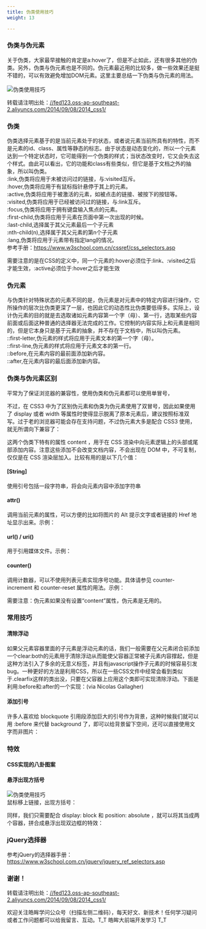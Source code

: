 ```yaml
---
title: 伪类使用技巧
weight: 13

---
```

  


### [][1]伪类与伪元素

关于伪类，大家最早接触的肯定是a:hover了，但是不止如此，还有很多其他的伪类。另外，伪类与伪元素也是不同的。伪元素最近用的比较多，做一些效果还是挺不错的，可以有效避免增加DOM元素。这里主要总结一下伪类与伪元素的用法。  
<a></a>  
![伪类使用技巧][2]

转载请注明出处：<a href="//fed123.oss-ap-southeast-2.aliyuncs.com/2014/09/08/2014_css1/" target="_blank" rel="external">//fed123.oss-ap-southeast-2.aliyuncs.com/2014/09/08/2014_css1/</a>

### [][3]伪类

伪类选择元素基于的是当前元素处于的状态，或者说元素当前所具有的特性，而不是元素的id、class、属性等静态的标志。由于状态是动态变化的，所以一个元素达到一个特定状态时，它可能得到一个伪类的样式；当状态改变时，它又会失去这个样式。由此可以看出，它的功能和class有些类似，但它是基于文档之外的抽象，所以叫伪类。  
:link,伪类将应用于未被访问过的链接，与:visited互斥。  
:hover,伪类将应用于有鼠标指针悬停于其上的元素。  
:active,伪类将应用于被激活的元素，如被点击的链接、被按下的按钮等。  
:visited,伪类将应用于已经被访问过的链接，与:link互斥。  
:focus,伪类将应用于拥有键盘输入焦点的元素。  
:first-child,伪类将应用于元素在页面中第一次出现的时候。  
:last-child,选择属于其父元素最后一个子元素  
:nth-child(n),选择属于其父元素的第n个子元素  
:lang,伪类将应用于元素带有指定lang的情况。  
参考手册：<a href="https://www.w3school.com.cn/cssref/css_selectors.asp" target="_blank" rel="external">https://www.w3school.com.cn/cssref/css_selectors.asp</a>

需要注意的是在CSS的定义中，同一个元素的:hover必须位于:link、:visited之后才能生效，:active必须位于:hover之后才能生效

### [][4]伪元素

与伪类针对特殊状态的元素不同的是，伪元素是对元素中的特定内容进行操作，它所操作的层次比伪类更深了一层，也因此它的动态性比伪类要低得多。实际上，设计伪元素的目的就是去选取诸如元素内容第一个字（母）、第一行，选取某些内容前面或后面这种普通的选择器无法完成的工作。它控制的内容实际上和元素是相同的，但是它本身只是基于元素的抽象，并不存在于文档中，所以叫伪元素。  
::first-letter,伪元素的样式将应用于元素文本的第一个字（母）。  
::first-line,伪元素的样式将应用于元素文本的第一行。  
::before,在元素内容的最前面添加新内容。  
::after,在元素内容的最后面添加新内容。

### [][5]伪类与伪元素区别

平常为了保证浏览器的兼容性，使用伪类和伪元素都可以使用单冒号，

不过，在 CSS3 中为了区别伪元素和伪类为伪元素使用了双冒号，因此如果使用了 display 或者 width 等属性时使得显示脱离了原本元素后，建议按照标准双写。过于老的浏览器可能会存在支持问题，不过伪元素大多是配合 CSS3 使用，就无所谓向下兼容了：

这两个伪类下特有的属性 content ，用于在 CSS 渲染中向元素逻辑上的头部或尾部添加内容。注意这些添加不会改变文档内容，不会出现在 DOM 中，不可复制，仅仅是在 CSS 渲染层加入。比较有用的是以下几个值：

#### [][6][String]

使用引号包括一段字符串，将会向元素内容中添加字符串

#### [][7]attr()

调用当前元素的属性，可以方便的比如将图片的 Alt 提示文字或者链接的 Href 地址显示出来。示例：

#### [][8]url() / uri()

用于引用媒体文件。示例：

#### [][9]counter()

调用计数器，可以不使用列表元素实现序号功能。具体请参见 counter-increment 和 counter-reset 属性的用法。示例：

需要注意：伪元素如果没有设置“content”属性，伪元素是无用的。

### [][10]常用技巧

#### [][11]清除浮动

如果父元素容器里面的子元素是浮动元素的话，我们一般需要在父元素闭合前添加一个clear:both的元素用于清除浮动从而能使父容器正常被子元素内容撑起，但是这种方法引入了多余的无意义标签，并且有javascript操作子元素的时候容易引发bug。一种更好的方法是利用CSS，所以在一些CSS文件中经常会看到类似于.clearfix这样的类出没，只要在父容器上应用这个类即可实现清除浮动。下面是利用:before和:after的一个实现：(via Nicolas Gallagher)

#### [][12]添加引号

许多人喜欢给 blockquote 引用段添加巨大的引号作为背景，这种时候我们就可以用 :before 来代替 background 了，即可以给背景留下空间，还可以直接使用文字而非图片：

### [][13]特效

#### [][14]CSS实现的八卦图案

#### [][15]悬浮出现方括号

![伪类使用技巧][16]  
鼠标移上链接，出现方括号：

同样，我们只需要配合 display: block 和 position: absolute ，就可以将其当成两个容器，拼合成悬浮出现双边框的特效：

### [][17]jQuery选择器

参考jQuery的选择器手册：<a href="https://www.w3school.com.cn/jquery/jquery_ref_selectors.asp" target="_blank" rel="external">https://www.w3school.com.cn/jquery/jquery_ref_selectors.asp</a>

### [][18]谢谢！

转载请注明出处：<a href="//fed123.oss-ap-southeast-2.aliyuncs.com/2014/09/08/2014_css1/" target="_blank" rel="external">//fed123.oss-ap-southeast-2.aliyuncs.com/2014/09/08/2014_css1/</a>

欢迎关注皓眸学问公众号（扫描左侧二维码），每天好文、新技术！任何学习疑问或者工作问题都可以给我留言、互动。T\_T 皓眸大前端开发学习 T\_T

 [1]: //fed123.oss-ap-southeast-2.aliyuncs.com/2014/09/08/2014_css1/#伪类与伪元素 "伪类与伪元素"
 [2]: //fed123.oss-ap-southeast-2.aliyuncs.com/wp-content/uploads/2017/08/css1.gif
 [3]: //fed123.oss-ap-southeast-2.aliyuncs.com/2014/09/08/2014_css1/#伪类 "伪类"
 [4]: //fed123.oss-ap-southeast-2.aliyuncs.com/2014/09/08/2014_css1/#伪元素 "伪元素"
 [5]: //fed123.oss-ap-southeast-2.aliyuncs.com/2014/09/08/2014_css1/#伪类与伪元素区别 "伪类与伪元素区别"
 [6]: //fed123.oss-ap-southeast-2.aliyuncs.com/2014/09/08/2014_css1/#String "[String]"
 [7]: //fed123.oss-ap-southeast-2.aliyuncs.com/2014/09/08/2014_css1/#attr "attr()"
 [8]: //fed123.oss-ap-southeast-2.aliyuncs.com/2014/09/08/2014_css1/#url-uri "url() / uri()"
 [9]: //fed123.oss-ap-southeast-2.aliyuncs.com/2014/09/08/2014_css1/#counter "counter()"
 [10]: //fed123.oss-ap-southeast-2.aliyuncs.com/2014/09/08/2014_css1/#常用技巧 "常用技巧"
 [11]: //fed123.oss-ap-southeast-2.aliyuncs.com/2014/09/08/2014_css1/#清除浮动 "清除浮动"
 [12]: //fed123.oss-ap-southeast-2.aliyuncs.com/2014/09/08/2014_css1/#添加引号 "添加引号"
 [13]: //fed123.oss-ap-southeast-2.aliyuncs.com/2014/09/08/2014_css1/#特效 "特效"
 [14]: //fed123.oss-ap-southeast-2.aliyuncs.com/2014/09/08/2014_css1/#CSS实现的八卦图案 "CSS实现的八卦图案"
 [15]: //fed123.oss-ap-southeast-2.aliyuncs.com/2014/09/08/2014_css1/#悬浮出现方括号 "悬浮出现方括号"
 [16]: //fed123.oss-ap-southeast-2.aliyuncs.com/wp-content/uploads/2017/08/css2.gif
 [17]: //fed123.oss-ap-southeast-2.aliyuncs.com/2014/09/08/2014_css1/#jQuery选择器 "jQuery选择器"
 [18]: //fed123.oss-ap-southeast-2.aliyuncs.com/2014/09/08/2014_css1/#谢谢！ "谢谢！"

